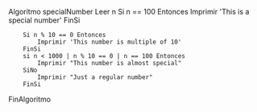 Algoritmo specialNumber
		Leer n
		Si n == 100 Entonces
			Imprimir 'This is a special number'
		FinSi
	
		Si n % 10 == 0 Entonces
			Imprimir 'This number is multiple of 10'
		FinSi
		si n < 1000 | n % 10 == 0 | n == 100 Entonces
			Imprimir "This number is almost special"
		SiNo
			Imprimir "Just a regular number" 
		FinSi
FinAlgoritmo

